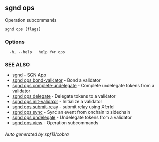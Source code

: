 ## sgnd ops

Operation subcommands

```
sgnd ops [flags]
```

### Options

```
  -h, --help   help for ops
```

### SEE ALSO

* [sgnd](sgnd.md)	 - SGN App
* [sgnd ops bond-validator](sgnd_ops_bond-validator.md)	 - Bond a validator
* [sgnd ops complete-undelegate](sgnd_ops_complete-undelegate.md)	 - Complete undelegate tokens from a validator
* [sgnd ops delegate](sgnd_ops_delegate.md)	 - Delegate tokens to a validator
* [sgnd ops init-validator](sgnd_ops_init-validator.md)	 - Initialize a validator
* [sgnd ops submit-relay](sgnd_ops_submit-relay.md)	 - submit relay using XferId
* [sgnd ops sync](sgnd_ops_sync.md)	 - Sync an event from onchain to sidechain
* [sgnd ops undelegate](sgnd_ops_undelegate.md)	 - Undelegate tokens from a validator
* [sgnd ops view](sgnd_ops_view.md)	 - Operation subcommands

###### Auto generated by spf13/cobra
